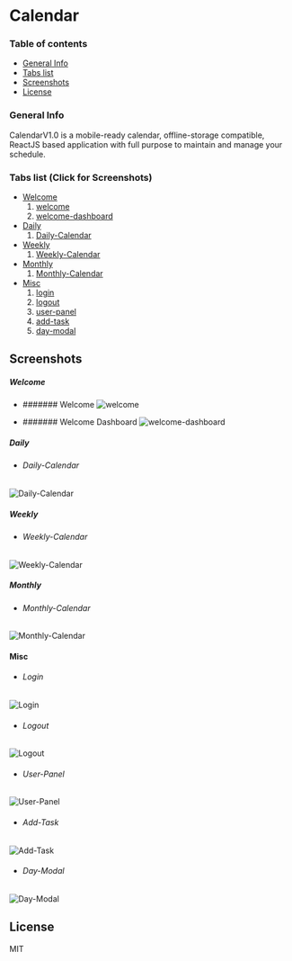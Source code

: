 # Calendar

### Table of contents
* [General Info](#general-info)
* [Tabs list](#tabs-list)
* [Screenshots](#screenshots)
* [License](#license)

### General Info

CalendarV1.0 is a mobile-ready calendar, offline-storage compatible,
ReactJS based application with full purpose to maintain and manage your schedule.

### Tabs list (Click for Screenshots)

- [Welcome](#welcome)
    1. [welcome](#welcome-)
    2. [welcome-dashboard](#welcome-dashboard)
- [Daily](#daily)
    1. [Daily-Calendar](#daily-calendar)
- [Weekly](#weekly)
    1. [Weekly-Calendar](#weekly-calendar)
- [Monthly](#monthly)
    1. [Monthly-Calendar](#monthly-calendar)
- [Misc](#misc)
    1. [login](#login)
    2. [logout](#logout)
    3. [user-panel](#user-panel)
    4. [add-task](#add-task)
    5. [day-modal](#day-modal)

## Screenshots
##### Welcome

- ####### Welcome
![welcome](./images/welcome.png)

- ####### Welcome Dashboard
![welcome-dashboard](./images/welcome-dashboard.png)

##### Daily

- ###### Daily-Calendar
![Daily-Calendar](./images/daily-calendar.png) 


##### Weekly

- ###### Weekly-Calendar
![Weekly-Calendar](./images/weekly-calendar.png)

##### Monthly
- ###### Monthly-Calendar
![Monthly-Calendar](./images/monthly-calendar.png)

#### Misc
- ###### Login
![Login](./images/login.png)
- ###### Logout
![Logout](./images/logout.png)
- ###### User-Panel
![User-Panel](./images/user-panel.png)
- ###### Add-Task
![Add-Task](./images/addtask.png)
- ###### Day-Modal
![Day-Modal](./images/day-modal.png)


## License

MIT

